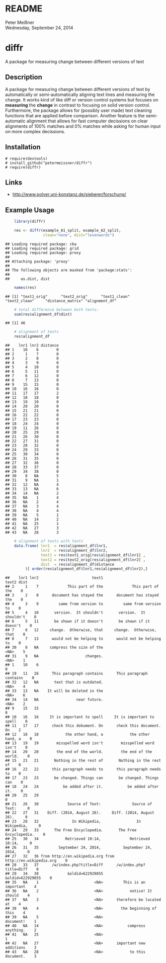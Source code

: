 # README
Peter Meißner  
Wednesday, September 24, 2014  


# diffr 
A package for measuring change between different versions of text

## Description


A package for measuring change between different versions of text by automatically
or semi-automatically aligning text lines and measuring the change. It works kind of like diff
or version control systems but focuses on **measuring** the **change** in contrast to focusing on
solid version control. Furthermore, the package allows for (possibly user made) text cleaning
functions that are applied before comparison. Another feature is the semi-automatic alignment
that allows for fast computer decissions on clear alignments of 100% matches and 0% matches
while asking for human input on more complex decissions.
  

## Installation


    # require(devtools)
    # install_github("petermeissner/diffr")
    # require(diffr)

    
## Links

- http://www.polver.uni-konstanz.de/sieberer/forschung/


## Example Usage




```r
    library(diffr)

    res <- diffr(example_A1_split, example_A2_split, 
                 clean="none", dist="levenwords")
```

```
## Loading required package: cba
## Loading required package: grid
## Loading required package: proxy
## 
## Attaching package: 'proxy'
## 
## The following objects are masked from 'package:stats':
## 
##     as.dist, dist
```

```r
    names(res)
```

```
## [1] "text1_orig"      "text2_orig"      "text1_clean"     "text2_clean"     "distance_matrix" "alignment_df"
```

```r
    # total difference between both texts:
    sum(res$alignment_df$dist)
```

```
## [1] 46
```

```r
    # alignment of texts
    res$alignment_df
```

```
##    lnr1 lnr2 distance
## 1    10    6        0
## 2     1    7        0
## 3     2    8        0
## 4     3    9        0
## 5     4   10        0
## 6     5   11        0
## 7     6   12        0
## 8     7   13        0
## 9    15   15        0
## 10   16   16        0
## 11   17   17        2
## 12   18   18        0
## 13   19   19        0
## 14   20   20        0
## 15   21   21        0
## 16   22   22        0
## 17   23   23        0
## 18   24   24        0
## 19   11   26        0
## 20   25   29        0
## 21   26   30        0
## 22   27   31        0
## 23   28   32        0
## 24   29   33        0
## 25   30   34        0
## 26   31   35        0
## 27   32   36        0
## 28   33   37        0
## 29   34   38        0
## 30    8   NA        5
## 31    9   NA        1
## 32   12   NA        4
## 33   13   NA        6
## 34   14   NA        2
## 35   NA    1        4
## 36   NA    2        4
## 37   NA    3        4
## 38   NA    4        4
## 39   NA    5        1
## 40   NA   14        2
## 41   NA   25        1
## 42   NA   27        3
## 43   NA   28        3
```

```r
    # alignment of texts with texts
    data.frame( lnr1  = res$alignment_df$lnr1, 
                lnr2  = res$alignment_df$lnr2, 
                text1 = res$text1_orig[res$alignment_df$lnr1] ,
                text2 = res$text2_orig[res$alignment_df$lnr2] ,
                dist  = res$alignment_df$distance
         )[ order(res$alignment_df$lnr1,res$alignment_df$lnr2),]
```

```
##    lnr1 lnr2                        text1                        text2 dist
## 2     1    7             This part of the             This part of the    0
## 3     2    8      document has stayed the      document has stayed the    0
## 4     3    9         same from version to         same from version to    0
## 5     4   10       version.  It shouldn't       version.  It shouldn't    0
## 6     5   11       be shown if it doesn't       be shown if it doesn't    0
## 7     6   12     change.  Otherwise, that     change.  Otherwise, that    0
## 8     7   13      would not be helping to      would not be helping to    0
## 30    8   NA     compress the size of the                         <NA>    5
## 31    9   NA                     changes.                         <NA>    1
## 1    10    6                                                              0
## 19   11   26      This paragraph contains      This paragraph contains    0
## 32   12   NA       text that is outdated.                         <NA>    4
## 33   13   NA    It will be deleted in the                         <NA>    6
## 34   14   NA                 near future.                         <NA>    2
## 9    15   15                                                              0
## 10   16   16     It is important to spell     It is important to spell    0
## 11   17   17      check this dokument. On      check this document. On    2
## 12   18   18            the other hand, a            the other hand, a    0
## 13   19   19        misspelled word isn't        misspelled word isn't    0
## 14   20   20        the end of the world.        the end of the world.    0
## 15   21   21       Nothing in the rest of       Nothing in the rest of    0
## 16   22   22      this paragraph needs to      this paragraph needs to    0
## 17   23   23       be changed. Things can       be changed. Things can    0
## 18   24   24           be added after it.           be added after it.    0
## 20   25   29                                                              0
## 21   26   30             Source of Text:              Source of Text:     0
## 22   27   31    Diff. (2014, August 26).     Diff. (2014, August 26).     0
## 23   28   32               In Wikipedia,                In Wikipedia,     0
## 24   29   33       The Free Encyclopedia.       The Free Encyclopedia.    0
## 25   30   34            Retrieved 10:14,             Retrieved 10:14,     0
## 26   31   35         September 24, 2014,          September 24, 2014,     0
## 27   32   36 from http://en.wikipedia.org from http://en.wikipedia.org    0
## 28   33   37      /w/index.php?title=Diff      /w/index.php?title=Diff    0
## 29   34   38             &oldid=622929855             &oldid=622929855    0
## 35   NA    1                         <NA>         This is an important    4
## 36   NA    2                         <NA>            notice! It should    4
## 37   NA    3                         <NA>      therefore be located at    4
## 38   NA    4                         <NA>        the beginning of this    4
## 39   NA    5                         <NA>                    document!    1
## 40   NA   14                         <NA>           compress anything.    2
## 41   NA   25                         <NA>                                 1
## 42   NA   27                         <NA>      important new additions    3
## 43   NA   28                         <NA>            to this document.    3
```
    
    
    
    
    
    
    
    
    
    
    
    
    
